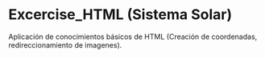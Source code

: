 # Excercise_HTML (Sistema Solar)
Aplicación de conocimientos básicos de HTML (Creación de coordenadas, redireccionamiento de imagenes).
